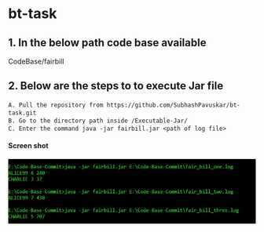 # bt-task

## 1. In the below path code base available
    
   CodeBase/fairbill

## 2. Below are the steps to to execute Jar file
    
    A. Pull the repository from https://github.com/SubhashPavuskar/bt-task.git
    B. Go to the directory path inside /Executable-Jar/
    C. Enter the command java -jar fairbill.jar <path of log file> 
 
#### Screen shot
![Dashboard](/ScreenShot/screenshot.JPG?raw=true)
